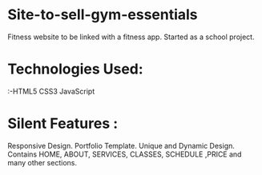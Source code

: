 # Site-to-sell-gym-essentials
Fitness website to be linked with a fitness app. Started as a school project.
# Technologies Used:
:-HTML5
CSS3
JavaScript
# Silent Features :
Responsive Design.
Portfolio Template.
Unique and Dynamic Design.
Contains HOME, ABOUT, SERVICES, CLASSES, SCHEDULE ,PRICE and many other sections.
